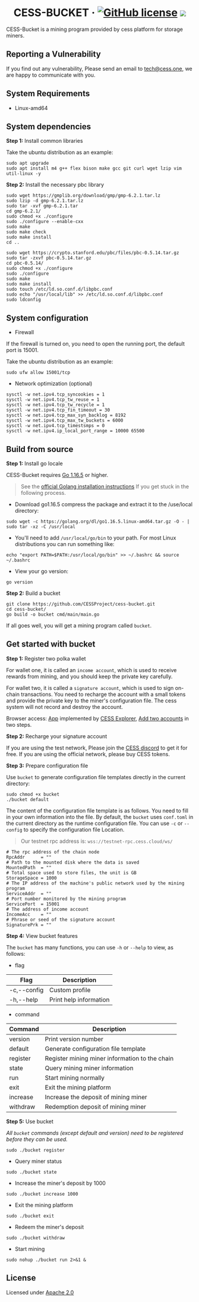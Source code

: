 # <h1 align="center">CESS-BUCKET &middot; [![GitHub license](https://img.shields.io/badge/license-Apache2-blue)](#LICENSE) <a href=""><img src="https://img.shields.io/badge/golang-%3E%3D1.16-blue.svg" /></a></h1>

CESS-Bucket is a mining program provided by cess platform for storage miners.


## Reporting a Vulnerability

If you find out any vulnerability, Please send an email to tech@cess.one, we are happy to communicate with you.


## System Requirements

- Linux-amd64


## System dependencies

**Step 1:** Install common libraries

Take the ubuntu distribution as an example:

```shell
sudo apt upgrade
sudo apt install m4 g++ flex bison make gcc git curl wget lzip vim util-linux -y
```

**Step 2:** Install the necessary pbc library

```shell
sudo wget https://gmplib.org/download/gmp/gmp-6.2.1.tar.lz
sudo lzip -d gmp-6.2.1.tar.lz
sudo tar -xvf gmp-6.2.1.tar
cd gmp-6.2.1/
sudo chmod +x ./configure
sudo ./configure --enable-cxx
sudo make
sudo make check
sudo make install
cd ..

sudo wget https://crypto.stanford.edu/pbc/files/pbc-0.5.14.tar.gz
sudo tar -zxvf pbc-0.5.14.tar.gz
cd pbc-0.5.14/
sudo chmod +x ./configure
sudo ./configure
sudo make
sudo make install
sudo touch /etc/ld.so.conf.d/libpbc.conf
sudo echo "/usr/local/lib" >> /etc/ld.so.conf.d/libpbc.conf
sudo ldconfig
```


## System configuration

- Firewall

If the firewall is turned on, you need to open the running port, the default port is 15001.

Take the ubuntu distribution as an example:

```shell
sudo ufw allow 15001/tcp
```
- Network optimization (optional)

```shell
sysctl -w net.ipv4.tcp_syncookies = 1
sysctl -w net.ipv4.tcp_tw_reuse = 1
sysctl -w net.ipv4.tcp_tw_recycle = 1
sysctl -w net.ipv4.tcp_fin_timeout = 30
sysctl -w net.ipv4.tcp_max_syn_backlog = 8192
sysctl -w net.ipv4.tcp_max_tw_buckets = 6000
sysctl -w net.ipv4.tcp_timestsmps = 0
sysctl -w net.ipv4.ip_local_port_range = 10000 65500
```


## Build from source

**Step 1:** Install go locale

CESS-Bucket requires [Go 1.16.5](https://golang.org/dl/) or higher.

> See the [official Golang installation instructions](https://golang.org/doc/install) If you get stuck in the following process.

- Download go1.16.5 compress the package and extract it to the /use/local directory:

```shell
sudo wget -c https://golang.org/dl/go1.16.5.linux-amd64.tar.gz -O - | sudo tar -xz -C /usr/local
```

- You'll need to add `/usr/local/go/bin` to your path. For most Linux distributions you can run something like:

```shell
echo "export PATH=$PATH:/usr/local/go/bin" >> ~/.bashrc && source ~/.bashrc
```

- View your go version:

```shell
go version
```

**Step 2:** Build a bucket

```shell
git clone https://github.com/CESSProject/cess-bucket.git
cd cess-bucket/
go build -o bucket cmd/main/main.go
```

If all goes well, you will get a mining program called `bucket`.


## Get started with bucket

**Step 1:** Register two polka wallet

For wallet one, it is called an  `income account`, which is used to receive rewards from mining, and you should keep the private key carefully.

For wallet two, it is called a `signature account`, which is used to sign on-chain transactions. You need to recharge the account with a small tokens and provide the private key to the miner's configuration file. The cess system will not record and destroy the account.

Browser access: [App](https://testnet-rpc.cess.cloud/explorer) implemented by [CESS Explorer](https://github.com/CESSProject/cess-explorer), [Add two accounts](https://github.com/CESSProject/W3F-illustration/blob/main/gateway/createAccount.PNG) in two steps.

**Step 2:** Recharge your signature account

If you are using the test network, Please join the [CESS discord](https://discord.gg/mYHTMfBwNS) to get it for free. If you are using the official network, please buy CESS tokens.

**Step 3:** Prepare configuration file

Use `bucket` to generate configuration file templates directly in the current directory:

```shell
sudo chmod +x bucket
./bucket default
```

The content of the configuration file template is as follows. You need to fill in your own information into the file. By default, the `bucket` uses `conf.toml` in the current directory as the runtime configuration file. You can use `-c` or `--config` to specify the configuration file Location.

> Our testnet rpc address is: `wss://testnet-rpc.cess.cloud/ws/`

```
# The rpc address of the chain node
RpcAddr      = ""
# Path to the mounted disk where the data is saved
MountedPath  = ""
# Total space used to store files, the unit is GB
StorageSpace = 1000
# The IP address of the machine's public network used by the mining program
ServiceAddr  = ""
# Port number monitored by the mining program
ServicePort  = 15001
# The address of income account
IncomeAcc    = ""
# Phrase or seed of the signature account
SignaturePrk = ""
```

**Step 4:** View bucket features

The `bucket` has many functions, you can use `-h` or `--help` to view, as follows:

- flag

| Flag        | Description                             |
| ----------- | --------------------------------------- |
| -c,--config | Custom profile |
| -h,--help   | Print help information                  |

- command

| Command  | Description                                    |
| -------- | ---------------------------------------------- |
| version  | Print version number                           |
| default  | Generate configuration file template           |
| register | Register mining miner information to the chain |
| state    | Query mining miner information                 |
| run      | Start mining normally                          |
| exit     | Exit the mining platform                       |
| increase | Increase the deposit of mining miner           |
| withdraw | Redemption deposit of mining miner             |

**Step 5:** Use bucket

*All `bucket` commands (except default and version) need to be registered before they can be used.*

```shell
sudo ./bucket register
```

- Query miner status

```shell
sudo ./bucket state
```

- Increase the miner's deposit by 1000

```shell
sudo ./bucket increase 1000
```

- Exit the mining platform

```shell
sudo ./bucket exit
```

- Redeem the miner's deposit

```shell
sudo ./bucket withdraw
```

- Start mining

```shell
sudo nohup ./bucket run 2>&1 &
```

## License
Licensed under [Apache 2.0](https://github.com/CESSProject/cess-bucket/blob/main/LICENSE)
